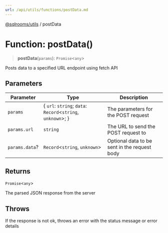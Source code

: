 ```yaml
---
url: /api/utils/functions/postData.md
---
```

[@sqlrooms/utils](../index.md) / postData

# Function: postData()

> **postData**(`params`): `Promise`<`any`>

Posts data to a specified URL endpoint using fetch API

## Parameters

| Parameter | Type | Description |
| ------ | ------ | ------ |
| `params` | { `url`: `string`; `data`: `Record`<`string`, `unknown`>; } | The parameters for the POST request |
| `params.url` | `string` | The URL to send the POST request to |
| `params.data`? | `Record`<`string`, `unknown`> | Optional data to be sent in the request body |

## Returns

`Promise`<`any`>

The parsed JSON response from the server

## Throws

If the response is not ok, throws an error with the status message or error details
